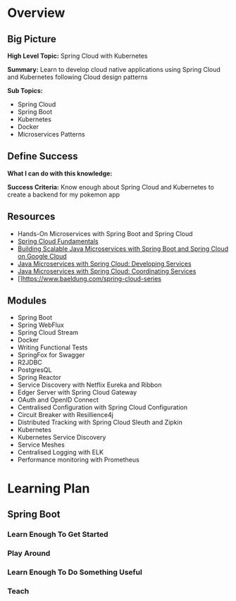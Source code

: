# Overview

## Big Picture
**High Level Topic:** Spring Cloud with Kubernetes

**Summary:** Learn to develop cloud native applications using Spring Cloud and Kubernetes following Cloud design patterns

**Sub Topics:** 
- Spring Cloud
- Spring Boot
- Kubernetes
- Docker
- Microservices Patterns

## Define Success
**What I can do with this knowledge:** 

**Success Criteria:** Know enough about Spring Cloud and Kubernetes to create a backend for my pokemon app

## Resources
- Hands-On Microservices with Spring Boot and Spring Cloud
- [Spring Cloud Fundamentals](https://www.pluralsight.com/courses/spring-cloud-fundamentals)
- [Building Scalable Java Microservices with Spring Boot and Spring Cloud on Google Cloud](https://www.pluralsight.com/courses/building-scalable-java-microservices-spring-boot-spring-cloud)
- [Java Microservices with Spring Cloud: Developing Services](https://www.pluralsight.com/courses/java-microservices-spring-cloud-developing-services)
- [Java Microservices with Spring Cloud: Coordinating Services](https://app.pluralsight.com/library/courses/java-microservices-spring-cloud-coordinating-services/table-of-contents)
- []https://www.baeldung.com/spring-cloud-series

## Modules
- Spring Boot
- Spring WebFlux
- Spring Cloud Stream
- Docker
- Writing Functional Tests
- SpringFox for Swagger
- R2JDBC
- PostgresQL
- Spring Reactor
- Service Discovery with Netflix Eureka and Ribbon
- Edger Server with Spring Cloud Gateway
- OAuth and OpenID Connect
- Centralised Configuration with Spring Cloud Configuration
- Circuit Breaker with Resillience4j
- Distributed Tracking with Spring Cloud Sleuth and Zipkin
- Kubernetes
- Kubernetes Service Discovery
- Service Meshes
- Centralised Logging with ELK
- Performance monitoring with Prometheus

# Learning Plan

## Spring Boot

### Learn Enough To Get Started

### Play Around

### Learn Enough To Do Something Useful

### Teach
